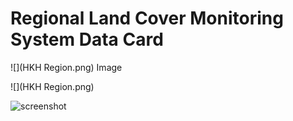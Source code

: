 # Regional Land Cover Monitoring System Data Card

![](HKH Region.png)
Image

![](HKH Region.png)

![screenshot](screenshot.png)
